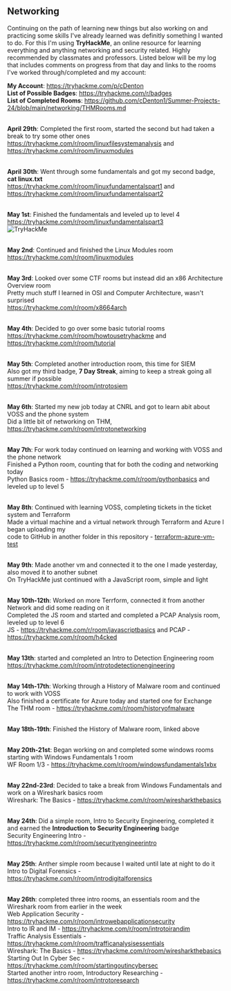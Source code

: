 ## Networking
Continuing on the path of learning new things but also working on and practicing some skills I've already learned was definitly something I wanted to do. For this I'm using **TryHackMe**, an online resource for learning everything and anything networking and security related. Highly recommended by classmates and professors. Listed below will be my log that includes comments on progress from that day and links to the rooms I've worked through/completed and my account: <br />

**My Account**: https://tryhackme.com/p/cDenton <br /> 
**List of Possible Badges**: https://tryhackme.com/r/badges <br />
**List of Completed Rooms**: https://github.com/cDenton1/Summer-Projects-24/blob/main/networking/THMRooms.md <br/> <br />

**April 29th**: Completed the first room, started the second but had taken a break to try some other ones <br />
https://tryhackme.com/r/room/linuxfilesystemanalysis and https://tryhackme.com/r/room/linuxmodules <br /> <br />

**April 30th**: Went through some fundamentals and got my second badge, **cat linux.txt** <br /> 
https://tryhackme.com/r/room/linuxfundamentalspart1 and https://tryhackme.com/r/room/linuxfundamentalspart2 <br /> <br />

**May 1st**: Finished the fundamentals and leveled up to level 4 <br />
https://tryhackme.com/r/room/linuxfundamentalspart3 <br />
<img src="https://tryhackme-badges.s3.amazonaws.com/cDenton.png" alt="TryHackMe"> <br /> <br />

**May 2nd**: Continued and finished the Linux Modules room <br />
https://tryhackme.com/r/room/linuxmodules <br /> <br />

**May 3rd**: Looked over some CTF rooms but instead did an x86 Architecture Overview room <br />
Pretty much stuff I learned in OSI and Computer Architecture, wasn't surprised <br />
https://tryhackme.com/r/room/x8664arch <br /> <br />

**May 4th**: Decided to go over some basic tutorial rooms <br />
https://tryhackme.com/r/room/howtousetryhackme and https://tryhackme.com/r/room/tutorial <br /> <br />

**May 5th**: Completed another introduction room, this time for SIEM <br />
Also got my third badge, **7 Day Streak**, aiming to keep a streak going all summer if possible <br />
https://tryhackme.com/r/room/introtosiem <br /> <br />

**May 6th**: Started my new job today at CNRL and got to learn abit about VOSS and the phone system <br />
Did a little bit of networking on THM, https://tryhackme.com/r/room/introtonetworking <br /> <br />

**May 7th**: For work today continued on learning and working with VOSS and the phone network <br />
Finished a Python room, counting that for both the coding and networking today <br />
Python Basics room - https://tryhackme.com/r/room/pythonbasics and leveled up to level 5 <br /> <br />

**May 8th**: Continued with learning VOSS, completing tickets in the ticket system and Terraform <br />
Made a virtual machine and a virtual network through Terraform and Azure I began uploading my <br />
code to GitHub in another folder in this repository - 
[terraform-azure-vm-test](https://github.com/cDenton1/Summer-Projects-24/tree/main/terraform-azure-vm-test) <br /> <br />

**May 9th**: Made another vm and connected it to the one I made yesterday, also moved it to another subnet <br />
On TryHackMe just continued with a JavaScript room, simple and light <br /> <br />

**May 10th-12th**: Worked on more Terrform, connected it from another Network and did some reading on it <br />
Completed the JS room and started and completed a PCAP Analysis room, leveled up to level 6 <br />
JS - https://tryhackme.com/r/room/javascriptbasics and PCAP - https://tryhackme.com/r/room/h4cked <br /> <br />

**May 13th**: started and completed an Intro to Detection Engineering room <br />
https://tryhackme.com/r/room/introtodetectionengineering <br /> <br />

**May 14th-17th**: Working through a History of Malware room and continued to work with VOSS <br />
Also finished a certificate for Azure today and started one for Exchange <br />
The THM room - https://tryhackme.com/r/room/historyofmalware <br /> <br />

**May 18th-19th**: Finished the History of Malware room, linked above <br /> <br />

**May 20th-21st**: Began working on and completed some windows rooms starting with Windows Fundamentals 1 room <br />
WF Room 1/3 - https://tryhackme.com/r/room/windowsfundamentals1xbx <br /> <br />

**May 22nd-23rd**: Decided to take a break from Windows Fundamentals and work on a Wireshark basics room <br />
Wireshark: The Basics - https://tryhackme.com/r/room/wiresharkthebasics <br /> <br />

**May 24th**: Did a simple room, Intro to Security Engineering, completed it and earned the **Introduction to Security Engineering** badge <br />
Security Engineering Intro - https://tryhackme.com/r/room/securityengineerintro <br /> <br />

**May 25th**: Anther simple room because I waited until late at night to do it <br />
Intro to Digital Forensics - https://tryhackme.com/r/room/introdigitalforensics <br /> <br />

**May 26th**: completed three intro rooms, an essentials room and the Wireshark room from earlier in the week <br />
Web Application Security - https://tryhackme.com/r/room/introwebapplicationsecurity <br /> 
Intro to IR and IM - https://tryhackme.com/r/room/introtoirandim <br />
Traffic Analysis Essentials - https://tryhackme.com/r/room/trafficanalysisessentials <br /> 
Wireshark: The Basics - https://tryhackme.com/r/room/wiresharkthebasics <br /> 
Starting Out In Cyber Sec - https://tryhackme.com/r/room/startingoutincybersec <br />
Started another intro room, Introductory Researching - https://tryhackme.com/r/room/introtoresearch <br /> <br />
